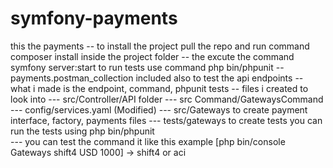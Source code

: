 # symfony-payments
this the payments
-- to install the project pull the repo and run command composer install inside the project folder
-- the excute the command symfony server:start to run tests use command php bin/phpunit
-- payments.postman_collection included also to test the api endpoints
-- what i made is the endpoint, command, phpunit tests
-- files i created to look into
    --- src/Controller/API folder
    --- src Command/GatewaysCommand
    --- config/services.yaml (Modified)
    --- src/Gateways to create payment interface, factory, payments files
    --- tests/gateways to create tests you can run the tests using php bin/phpunit   
    ---  you can test the command it like this example [php bin/console Gateways shift4 USD 1000] -> shift4 or aci